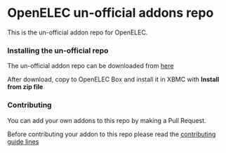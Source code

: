 # OpenELEC un-official addons repo

This is the un-official addon repo for OpenELEC.

### Installing the un-official repo
The un-official addon repo can be downloaded from [here](http://unofficial.addon.pro/)

After download, copy to OpenELEC Box and install it in XBMC with **Install from zip file**

### Contributing
You can add your own addons to this repo by making a Pull Request.

Before contributing your addon to this repo please read the [contributing guide lines](CONTRIBUTING.md)

